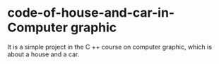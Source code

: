 # code-of-house-and-car-in-Computer graphic

It is a simple project in the C ++ course on computer graphic, which is about a house and a car.
